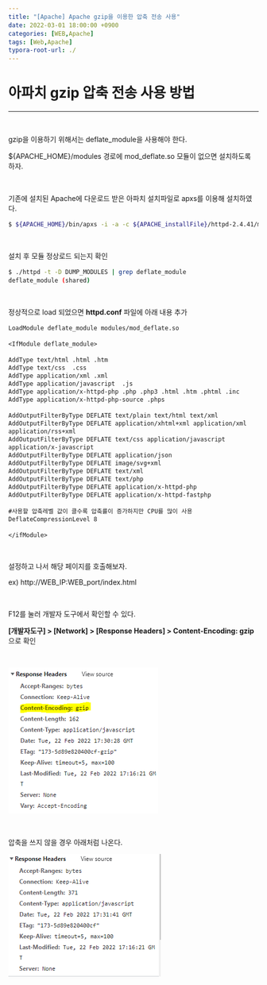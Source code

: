 ```yaml
---
title: "[Apache] Apache gzip을 이용한 압축 전송 사용"
date: 2022-03-01 18:00:00 +0900
categories: [WEB,Apache]
tags: [Web,Apache]
typora-root-url: ./
---
```



# 아파치 gzip 압축 전송 사용 방법

---

<br/>

gzip을 이용하기 위해서는 deflate_module을 사용해야 한다.

${APACHE_HOME}/modules 경로에 mod_deflate.so 모듈이 없으면 설치하도록 하자.

<br/>

기존에 설치된 Apache에 다운로드 받은 아파치 설치파일로 apxs를 이용해 설치하였다.

```sh
$ ${APACHE_HOME}/bin/apxs -i -a -c ${APACHE_installFile}/httpd-2.4.41/modules/filters/mod_deflate.c
```



<br/>



설치 후 모듈 정상로드 되는지 확인

```sh
$ ./httpd -t -D DUMP_MODULES | grep deflate_module
deflate_module (shared)
```

<br/>

정상적으로 load 되었으면 **httpd.conf** 파일에 아래 내용 추가



```
LoadModule deflate_module modules/mod_deflate.so

<IfModule deflate_module>

AddType text/html .html .htm
AddType text/css  .css
AddType application/xml .xml
AddType application/javascript  .js
AddType application/x-httpd-php .php .php3 .html .htm .phtml .inc
AddType application/x-httpd-php-source .phps

AddOutputFilterByType DEFLATE text/plain text/html text/xml
AddOutputFilterByType DEFLATE application/xhtml+xml application/xml application/rss+xml
AddOutputFilterByType DEFLATE text/css application/javascript application/x-javascript
AddOutputFilterByType DEFLATE application/json
AddOutputFilterByType DEFLATE image/svg+xml
AddOutputFilterByType DEFLATE text/xml
AddOutputFilterByType DEFLATE text/php
AddOutputFilterByType DEFLATE application/x-httpd-php
AddOutputFilterByType DEFLATE application/x-httpd-fastphp

#사용할 압축레벨 값이 클수록 압축률이 증가하지만 CPU를 많이 사용
DeflateCompressionLevel 8

</ifModule>  
```



<br/>



설정하고 나서 해당 페이지를 호출해보자.

ex) http://WEB_IP:WEB_port/index.html

<br/>

F12를 눌러 개발자 도구에서 확인할 수 있다.

**[개발자도구] > [Network] > [Response Headers] > Content-Encoding: gzip** 으로 확인

<br/>

![Image](/../assets/img/posts/Image-16484549700631.png)





<br/>

압축을 쓰지 않을 경우 아래처럼 나온다.

![Image](/../assets/img/posts/Image-16484550042212.png)
